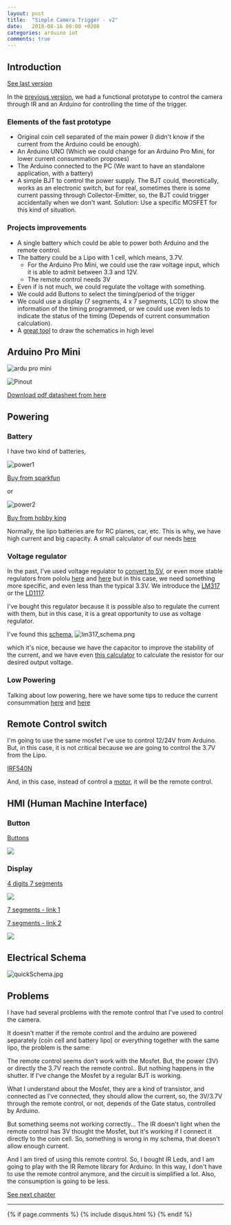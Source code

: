 ```yaml
---
layout: post
title:  "Simple Camera Trigger - v2"
date:   2018-08-16 08:00 +0200
categories: arduino iot
comments: true
---
```


## Introduction

[See last version](https://aherrero.github.io/arduino/iot/2018/08/29/SimpleCameraTrigger-v3.html)

In the [previous version](https://aherrero.github.io/arduino/iot/2018/08/14/SimpleCameraTrigger.html), we had a functional prototype to control the camera through IR and an Arduino for controlling the time of the trigger.

### Elements of the fast prototype
- Original coin cell separated of the main power (I didn't know if the current from the Arduino could be enough).
- An Arduino UNO (Which we could change for an Arduino Pro Mini, for lower current consummation proposes)
- The Arduino connected to the PC (We want to have an standalone application, with a battery)
- A simple BJT to control the power supply. The BJT could, theoretically, works as an electronic switch, but for real, sometimes there is some current passing through Collector-Emitter, so, the BJT could trigger accidentally when we don't want. Solution: Use a specific MOSFET for this kind of situation.

### Projects improvements
- A single battery which could be able to power both Arduino and the remote control.
- The battery could be a Lipo with 1 cell, which means, 3.7V.
    - For the Arduino Pro Mini, we could use the raw voltage input, which it is able to admit between 3.3 and 12V.
    - The remote control needs 3V
- Even if is not much, we could regulate the voltage with something.
- We could add Buttons to select the timing/period of the trigger
- We could use a display (7 segments, 4 x 7 segments, LCD) to show the information of the timing programmed, or we could use even leds to indicate the status of the timing (Depends of current consummation calculation).
- A [great tool](http://fritzing.org/home/) to draw the schematics in high level

## Arduino Pro Mini

![ardu pro mini](https://cdn.sparkfun.com//assets/parts/6/5/4/0/11114-01.jpg)

![Pinout](/assets/cam01/arduino-pinout.jpg)

[Download pdf datasheet from here](https://cdn.sparkfun.com/datasheets/Dev/Arduino/Boards/ProMini8MHzv1.pdf)

## Powering
### Battery
I have two kind of batteries,

![power1](/assets/cam01/power1.jpg)

[Buy from sparkfun](https://www.sparkfun.com/products/13851)

or

![power2](/assets/cam01/power2.jpg)

[Buy from hobby king](https://hobbyking.com/en_us/zippy-flightmax-1800mah-3s1p-20c.html?___store=en_us)

Normally, the lipo batteries are for RC planes, car, etc. This is why, we have high current and big capacity.
A small calculator of our needs [here](http://multicopter.forestblue.nl/lipo_need_calculator.html)

### Voltage regulator
In the past, I've used voltage regulator to [convert to 5V](https://www.sparkfun.com/products/107), or even more stable regulators from pololu [here](https://www.pololu.com/product/2562) and [here](https://www.pololu.com/product/2119) but in this case, we need something more specific, and even less than the typical 3.3V. We introduce the [LM317](https://www.onsemi.com/pub/Collateral/LM317-D.PDF) or the [LD1117](https://www.sparkfun.com/datasheets/Components/LD1117V33.pdf).

I've bought this regulator because it is possible also to regulate the current with them, but in this case, it is a great opportunity to use as voltage regulator.

I've found this [schema](https://microcontrollerelectronics.com/lm317-3-3v-source/),
![lm317_schema.png](/assets/cam01/lm317_schema.png)

which it's nice, because we have the capacitor to improve the stability of the current, and we have even [this calculator](http://www.reuk.co.uk/wordpress/electric-circuit/lm317-voltage-calculator/) to calculate the resistor for our desired output voltage.

### Low Powering
Talking about low powering, here we have some tips to reduce the current consummation
[here](http://www.home-automation-community.com/arduino-low-power-how-to-run-atmega328p-for-a-year-on-coin-cell-battery/) and [here](https://www.gammon.com.au/power)

## Remote Control switch
I'm going to use the same mosfet I've use to control 12/24V from Arduino. But, in this case, it is not critical because we are going to control the 3.7V from the Lipo.

[IRF540N](https://www.infineon.com/dgdl/irf540n.pdf?fileId=5546d462533600a4015355e396cb199f)

And, in this case, instead of control a [motor](http://bildr.org/2012/03/rfp30n06le-arduino/), it will be the remote control.

## HMI (Human Machine Interface)

### Button
[Buttons](https://www.arduino.cc/en/Tutorial/Button)

![](https://cdn.sparkfun.com//assets/parts/2/6/2/9/09190-03-L.jpg)

### Display
[4 digits 7 segments](https://www.hackster.io/SAnwandter1/programming-4-digit-7-segment-led-display-2d33f8)

![](https://cdn.sparkfun.com//assets/parts/7/2/8/8/11441-01.jpeg)


[7 segments - link 1](https://www.allaboutcircuits.com/projects/interface-a-seven-segment-display-to-an-arduino/)

[7 segments - link 2](http://elcajondeardu.blogspot.com/2014/04/display-de-7-segmentos-1-digito.html)

![](https://cdn.sparkfun.com//assets/parts/1/2/9/0/7SegmentRedLed-04-L.jpg)


## Electrical Schema

![quickSchema.jpg](/assets/cam01/quickSchema.jpg)

## Problems

I have had several problems with the remote control that I've used to control the camera.

It doesn't matter if the remote control and the arduino are powered separately (coin cell and battery lipo) or everything together with the same lipo, the problem is the same:

The remote control seems don't work with the Mosfet. But, the power (3V) or directly the 3.7V reach the remote control.. But nothing happens in the shutter.
If I've change the Mosfet by a regular BJT is working.

What I understand about the Mosfet, they are a kind of transistor, and connected as I've connected, they should allow the current, so, the 3V/3.7V through the remote control, or not, depends of the Gate status, controlled by Arduino.

But something seems not working correctly... The IR doesn't light when the remote control has 3V thought the Mosfet, but it's working if I connect it directly to the coin cell. So, something is wrong in my schema, that doesn't allow enough current.

And I am tired of using this remote control. So, I bought IR Leds, and I am going to play with the IR Remote library for Arduino. In this way, I don't have to use the remote control anymore, and the circuit is simplified a lot. Also, the consumption is going to be less.

[See next chapter](https://aherrero.github.io/arduino/iot/2018/08/29/SimpleCameraTrigger-v3.html)

***

{% if page.comments %}
{% include disqus.html %}
{% endif %}
